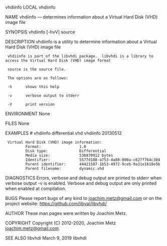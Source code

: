 vhdiinfo                                                                                   LOCAL                                                                                  vhdiinfo

NAME
     vhdiinfo — determines information about a Virtual Hard Disk (VHD) image file

SYNOPSIS
     vhdiinfo [-hvV] source

DESCRIPTION
     vhdiinfo is a utility to determine information about a Virtual Hard Disk (VHD) image file

     vhdiinfo is part of the libvhdi package.  libvhdi is a library to access the Virtual Hard Disk (VHD) image format

     source is the source file.

     The options are as follows:

     -h      shows this help

     -v      verbose output to stderr

     -V      print version

ENVIRONMENT
     None

FILES
     None

EXAMPLES
     # vhdiinfo differential.vhd
     vhdiinfo 20130512

     Virtual Hard Disk (VHD) image information:
             Format:                 1.0
             Disk type:              Differential
             Media size:             536870912 bytes
             Identifier:             5577d188-a753-4a80-800a-c627f764c304
             Parent identifier:      44421587-1b53-4972-9ceb-9a31e1618e5b
             Parent filename:        dynamic.vhd

DIAGNOSTICS
     Errors, verbose and debug output are printed to stderr when verbose output -v is enabled.  Verbose and debug output are only printed when enabled at compilation.

BUGS
     Please report bugs of any kind to <joachim.metz@gmail.com> or on the project website: https://github.com/libyal/libvhdi/

AUTHOR
     These man pages were written by Joachim Metz.

COPYRIGHT
     Copyright (C) 2012-2020, Joachim Metz <joachim.metz@gmail.com>.

SEE ALSO
libvhdi                                                                                March 9, 2019                                                                               libvhdi
